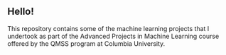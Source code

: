 ## Hello!

This repository contains some of the machine learning projects that I undertook as part of the Advanced Projects in Machine Learning course offered by the QMSS program at Columbia University.
